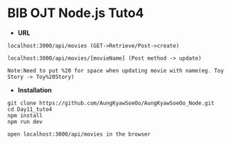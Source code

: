 # BIB OJT Node.js Tuto4
- **URL**
```
localhost:3000/api/movies (GET->Retrieve/Post->create) 

localhost:3000/api/movies/[movieName] (Post method -> update)

Note:Need to put %20 for space when updating movie with name(eg. Toy Story -> Toy%20Story) 

```

- **Installation**
```
git clone https://github.com/AungKyawSoeOo/AungKyawSoeOo_Node.git
cd Day11_tuto4
npm install
npm run dev

open localhost:3000/api/movies in the browser
```
